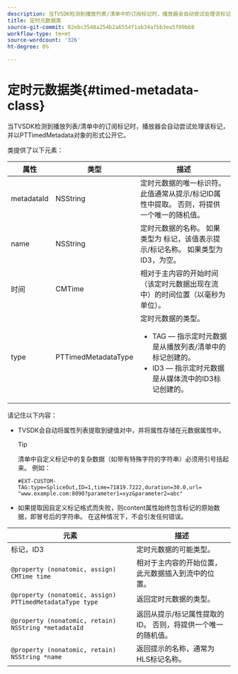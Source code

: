 ```yaml
---
description: 当TVSDK检测到播放列表/清单中的订阅标记时，播放器会自动尝试处理该标记，并以PTTimedMetadata对象的形式公开它。
title: 定时元数据类
source-git-commit: 02ebc3548a254b2a6554f1ab34afbb3ea5f09bb8
workflow-type: tm+mt
source-wordcount: '326'
ht-degree: 0%

---
```


# 定时元数据类{#timed-metadata-class}

当TVSDK检测到播放列表/清单中的订阅标记时，播放器会自动尝试处理该标记，并以PTTimedMetadata对象的形式公开它。

类提供了以下元素：

<table id="table_FFC56AC5B1E04DA99C9309C0223ABA90"> 
 <thead> 
  <tr> 
   <th colname="col1" class="entry"> 属性 </th> 
   <th colname="col02" class="entry"> 类型 </th> 
   <th colname="col2" class="entry"> 描述 </th> 
  </tr>
 </thead>
 <tbody> 
  <tr> 
   <td colname="col1"> <span class="codeph"> metadataId</span> </td> 
   <td colname="col02"><span class="codeph"> NSString</span> </td> 
   <td colname="col2"> 定时元数据的唯一标识符。 此值通常从提示/标记ID属性中提取。 否则，将提供一个唯一的随机值。 </td> 
  </tr> 
  <tr> 
   <td colname="col1"><span class="codeph"> name</span> </td> 
   <td colname="col02"><span class="codeph"> NSString</span></td> 
   <td colname="col2"> 定时元数据的名称。 如果类型为 <span class="codeph"> 标记</span>，该值表示提示/标记名称。 如果类型为 <span class="codeph"> ID3</span>，为空。 </td> 
  </tr> 
  <tr> 
   <td colname="col1"><span class="codeph"> 时间</span> </td> 
   <td colname="col02"><span class="codeph"> CMTime</span></td> 
   <td colname="col2"> 相对于主内容的开始时间（该定时元数据出现在流中）的时间位置（以毫秒为单位）。 </td> 
  </tr> 
  <tr> 
   <td colname="col1"><span class="codeph"> type</span> </td> 
   <td colname="col02"> <span class="codeph"> PTTimedMetadataType</span></td> 
   <td colname="col2">定时元数据的类型。 
    <ul id="ul_70FBFB33E9F846D8B38592560CCE9560"> 
     <li id="li_739D30561BFB4D9B97DF212E4880BA2C">TAG — 指示定时元数据是从播放列表/清单中的标记创建的。 </li> 
     <li id="li_E785E1DEF1CC4D9DBE7764E5D05EFAFC">ID3 — 指示定时元数据是从媒体流中的ID3标记创建的。 </li> 
    </ul> </td> 
  </tr> 
 </tbody> 
</table>

<!--<a id="section_737CC47997F74F80A3C5C6171ADE120E"></a>-->

请记住以下内容：

* TVSDK会自动将属性列表提取到键值对中，并将属性存储在元数据属性中。

  >[!TIP]
  >
  >清单中自定义标记中的复杂数据（如带有特殊字符的字符串）必须用引号括起来。 例如：
  >
  >```
  >#EXT-CUSTOM-TAG:type=SpliceOut,ID=1,time=71819.7222,duration=30.0,url=
  >"www.example.com:8090?parameter1=xyz&parameter2=abc"
  >```
  >

* 如果提取因自定义标记格式而失败，则content属性始终包含标记的原始数据，即冒号后的字符串。 在这种情况下，不会引发任何错误。

| 元素 | 描述 |
|---|---|
| 标记，ID3 | 定时元数据的可能类型。 |
| `@property (nonatomic, assign) CMTime time` | 相对于主内容的开始位置，此元数据插入到流中的位置。 |
| `@property (nonatomic, assign) PTTimedMetadataType type` | 返回定时元数据的类型。 |
| `@property (nonatomic, retain) NSString *metadataId` | 返回从提示/标记属性提取的ID。 否则，将提供一个唯一的随机值。 |
| `@property (nonatomic, retain) NSString *name` | 返回提示的名称，通常为HLS标记名称。 |
